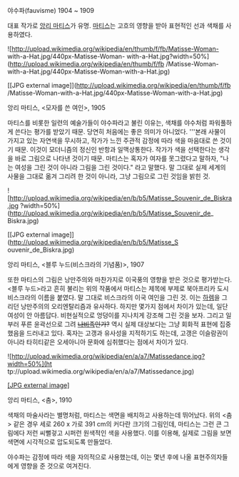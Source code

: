 야수파(fauvisme) 1904 ~ 1909

대표 작가로 [앙리 마티스](%EC%95%99%EB%A6%AC%20%EB%A7%88%ED%8B%B0%EC%8A%A4.md)가 유명.
[마티스](http://navercast.naver.com/contents.nhn?rid=51&contents_id=1352)는 고흐의
영향을 받아 표현적인 선과 색채를 사용하였다.

![http://upload.wikimedia.org/wikipedia/en/thumb/f/fb/Matisse-Woman-
with-a-Hat.jpg/440px-Matisse-Woman-
with-a-Hat.jpg?width=50%](http://upload.wikimedia.org/wikipedia/en/thumb/f/fb
/Matisse-Woman-with-a-Hat.jpg/440px-Matisse-Woman-with-a-Hat.jpg)

[[JPG external image]](http://upload.wikimedia.org/wikipedia/en/thumb/f/fb
/Matisse-Woman-with-a-Hat.jpg/440px-Matisse-Woman-with-a-Hat.jpg)

앙리 마티스, <모자를 쓴 여인>, 1905

마티스를 비롯한 일련의 예술가들이 야수파라고 불린 이유는, 색채를 야수처럼 파워풀하게 쓴다는 평가를 받았기 때문. 당연히 처음에는 좋은
의미가 아니었다. '''본래 사물이 가지고 있는 자연색을 무시하고, 작가가 느낀 주관적 감정에 따라 색을 마음대로 쓴 것이기 때문. 이것이
모더니즘의 정신인 반항과 일맥상통한다. 작가가 색을 선택한다는 생각을 바로 그림으로 나타낸 것이기 때문. 마티스는 혹자가 여자를 못그렸다고
말하자, "나는 여성을 그린 것이 아니라 그림을 그린 것이다." 라고 말했다. 말 그대로 실제 세계의 사물을 그대로 옮겨 그리려 한 것이
아니라, 그냥 그림으로 그린 것임을 밝힌 것.

![http://upload.wikimedia.org/wikipedia/en/b/b5/Matisse_Souvenir_de_Biskra.jpg
?width=50%](http://upload.wikimedia.org/wikipedia/en/b/b5/Matisse_Souvenir_de_
Biskra.jpg)

[[JPG external image]](http://upload.wikimedia.org/wikipedia/en/b/b5/Matisse_S
ouvenir_de_Biskra.jpg)

앙리 마티스, <블루 누드(비스크라의 기념품)>, 1907

또한 마티스의 그림은 낭만주의와 마찬가지로 이국풍의 영향을 받은 것으로 평가받는다. <블루 누드>라고 흔히 불리는 위의 작품에서 마티스는
제목에 부제로 북아프리카 도시 비스크라의 이름을 붙였다. 말 그대로 비스크라의 이국 여인을 그린 것. 이는
[하렘](%ED%95%98%EB%A0%98.md)을 그리던 낭만주의의 오리엔탈리즘과 유사하다. 하지만 몇가지 점에서 차이가 있는데,
일단 여성이 안 아름답다. 비현실적으로 엉덩이를 지나치게 강조해 그린 것을 보자. 그리고 일부러 푸른 윤곽선으로 그려
<del>[나비족](%EB%82%98%EB%B9%84%EC%A1%B1.md)인가?</del> 역시 실제 대상보다는 그냥 회화적 표현에
집중했음을 드러내고 있다. 혹자는 고갱과 유사성을 지적하기도 하는데, 고갱은 이슬람권이 아니라 타히티같은 오세아니아 문화에 심취했다는 점에서
차이가 있다.

![http://upload.wikimedia.org/wikipedia/en/a/a7/Matissedance.jpg?width=50%](ht
tp://upload.wikimedia.org/wikipedia/en/a/a7/Matissedance.jpg)

[[JPG external
image]](http://upload.wikimedia.org/wikipedia/en/a/a7/Matissedance.jpg)

앙리 마티스, <춤>, 1910

색채의 마술사라는 별명처럼, 마티스는 색면을 배치하고 사용하는데 뛰어났다. 위의 <춤> 같은 경우 세로 260 x 가로 391 cm의 커다란
크기의 그림인데, 마티스는 그런 큰 그림에다 저런 씨뻘겋고 시퍼런 원색적인 색을 사용했다. 이를 이용해, 실제로 그림을 보면 색면에
시각적으로 압도되도록 만들었다.

야수파는 감정에 따라 색을 자의적으로 사용했는데, 이는 몇년 후에 나올 표현주의자들에게 영향을 준 것으로 여겨진다.

